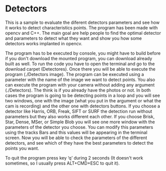 # Detectors
This is a sample to evaluate the diferent detectors parameters and see how it works to detect characteristics points. The program has been made with opencv and C++. The main goal are help people to find the optimal detector and parameters to detect what they want and show you how some detectors works implanted in opencv.


The program has to be executed by console, you might have to build before if you don't download the mounted program, you can download already built as well. To run the code you have to open the terminal and go to the download carpet (Detectores). Once there you will be able to execute the program (./Detectors image).
The program can be executed using a parameter with the name of the image we want to detect points. You also can execute the program with your camera without adding any argument (./Detectors). The think is if you already have the photos or not. In both cases the program is going to be detecting points in a loop and you will see two windows, one with the image (what you put in the argument or what the cam is recording) and the other one with detectors buttons. If you choose a detector like Harris, ORB, Freak, SIFT or SURF the detection run without parameters but they also works different each other. If you choose Brisk, Star, Dense, MSer, or Simple Blob you will see one more window with the parameters of the detector you choose. You can modify this parameters using the tracks Bars and this values will be appearing in the terminal screen. Now you will be able to check the parameters of the different detectors, and see which of they have the best parameters to detect the points you want. 

To quit the program press key ‘q’ during 2 seconds (It doesn't work sometimes, so I usually press ALT+CMD+ESC to quit it).

